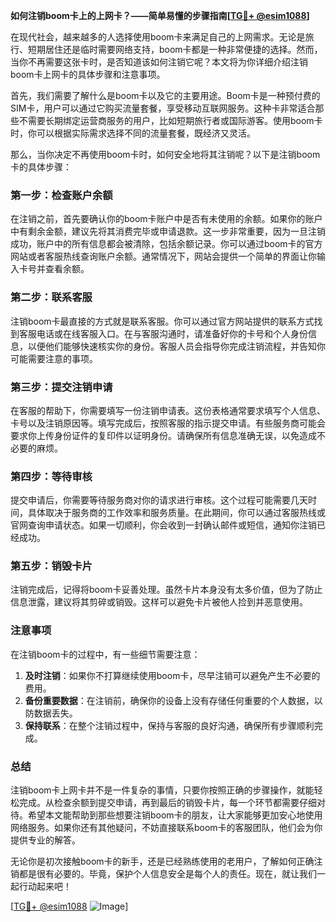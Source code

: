 **如何注销boom卡上的上网卡？——简单易懂的步骤指南[[TG💪+ @esim1088](https://t.me/s/esim1088)]**

在现代社会，越来越多的人选择使用boom卡来满足自己的上网需求。无论是旅行、短期居住还是临时需要网络支持，boom卡都是一种非常便捷的选择。然而，当你不再需要这张卡时，是否知道该如何注销它呢？本文将为你详细介绍注销boom卡上网卡的具体步骤和注意事项。

首先，我们需要了解什么是boom卡以及它的主要用途。Boom卡是一种预付费的SIM卡，用户可以通过它购买流量套餐，享受移动互联网服务。这种卡非常适合那些不需要长期绑定运营商服务的用户，比如短期旅行者或国际游客。使用boom卡时，你可以根据实际需求选择不同的流量套餐，既经济又灵活。

那么，当你决定不再使用boom卡时，如何安全地将其注销呢？以下是注销boom卡的具体步骤：

### 第一步：检查账户余额

在注销之前，首先要确认你的boom卡账户中是否有未使用的余额。如果你的账户中有剩余金额，建议先将其消费完毕或申请退款。这一步非常重要，因为一旦注销成功，账户中的所有信息都会被清除，包括余额记录。你可以通过boom卡的官方网站或者客服热线查询账户余额。通常情况下，网站会提供一个简单的界面让你输入卡号并查看余额。

### 第二步：联系客服

注销boom卡最直接的方式就是联系客服。你可以通过官方网站提供的联系方式找到客服电话或在线客服入口。在与客服沟通时，请准备好你的卡号和个人身份信息，以便他们能够快速核实你的身份。客服人员会指导你完成注销流程，并告知你可能需要注意的事项。

### 第三步：提交注销申请

在客服的帮助下，你需要填写一份注销申请表。这份表格通常要求填写个人信息、卡号以及注销原因等。填写完成后，按照客服的指示提交申请。有些服务商可能会要求你上传身份证件的复印件以证明身份。请确保所有信息准确无误，以免造成不必要的麻烦。

### 第四步：等待审核

提交申请后，你需要等待服务商对你的请求进行审核。这个过程可能需要几天时间，具体取决于服务商的工作效率和服务质量。在此期间，你可以通过客服热线或官网查询申请状态。如果一切顺利，你会收到一封确认邮件或短信，通知你注销已经成功。

### 第五步：销毁卡片

注销完成后，记得将boom卡妥善处理。虽然卡片本身没有太多价值，但为了防止信息泄露，建议将其剪碎或销毁。这样可以避免卡片被他人捡到并恶意使用。

### 注意事项

在注销boom卡的过程中，有一些细节需要注意：

1. **及时注销**：如果你不打算继续使用boom卡，尽早注销可以避免产生不必要的费用。
2. **备份重要数据**：在注销前，确保你的设备上没有存储任何重要的个人数据，以防数据丢失。
3. **保持联系**：在整个注销过程中，保持与客服的良好沟通，确保所有步骤顺利完成。

### 总结

注销boom卡上网卡并不是一件复杂的事情，只要你按照正确的步骤操作，就能轻松完成。从检查余额到提交申请，再到最后的销毁卡片，每一个环节都需要仔细对待。希望本文能帮助到那些想要注销boom卡的朋友，让大家能够更加安心地使用网络服务。如果你还有其他疑问，不妨直接联系boom卡的客服团队，他们会为你提供专业的解答。

无论你是初次接触boom卡的新手，还是已经熟练使用的老用户，了解如何正确注销都是很有必要的。毕竟，保护个人信息安全是每个人的责任。现在，就让我们一起行动起来吧！

[[TG💪+ @esim1088](https://t.me/s/esim1088) ![Image](https://i.postimg.cc/4NQfJmqS/Snipaste-2025-05-13-00-14-12.png)]